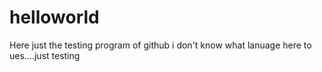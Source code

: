 # helloworld
Here just  the testing program of github
i don't know what lanuage here to ues....just testing
